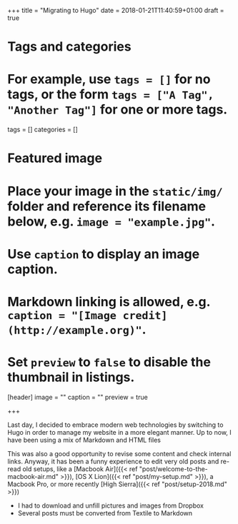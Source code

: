 +++
title = "Migrating to Hugo"
date = 2018-01-21T11:40:59+01:00
draft = true

# Tags and categories
# For example, use `tags = []` for no tags, or the form `tags = ["A Tag", "Another Tag"]` for one or more tags.
tags = []
categories = []

# Featured image
# Place your image in the `static/img/` folder and reference its filename below, e.g. `image = "example.jpg"`.
# Use `caption` to display an image caption.
#   Markdown linking is allowed, e.g. `caption = "[Image credit](http://example.org)"`.
# Set `preview` to `false` to disable the thumbnail in listings.
[header]
image = ""
caption = ""
preview = true

+++

Last day, I decided to embrace modern web technologies by switching to Hugo in order to manage my website in a more elegant manner. Up to now, I have been using a mix of Markdown and HTML files

This was also a good opportunity to revise some content and check internal links.
Anyway, it has been a funny experience to edit very old posts and re-read old setups, like a [Macbook Air]({{< ref "post/welcome-to-the-macbook-air.md" >}}), [OS X Lion]({{< ref "post/my-setup.md" >}}), a Macbook Pro, or more recently [High Sierra]({{< ref "post/setup-2018.md" >}})

- I had to download and unfill pictures and images from Dropbox
- Several posts must be converted from Textile to Markdown
